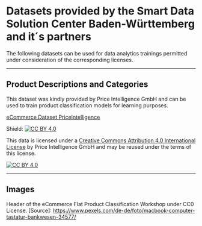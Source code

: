 # Datasets provided by the Smart Data Solution Center Baden-Württemberg and it´s partners

The following datasets can be used for data analytics trainings permitted under consideration of the corresponding licenses.

---

## Product Descriptions and Categories

This dataset was kindly provided by Price Intelligence GmbH and can be used to train product classification models for learning purposes.

[eCommerce Dataset PriceIntelligence](eCom_Produkte.rar)

Shield: [![CC BY 4.0][cc-by-shield]][cc-by]

This data is licensed under a
[Creative Commons Attribution 4.0 International License][cc-by] by Price Intelligence GmbH and may be reused under the terms of this license.

[![CC BY 4.0][cc-by-image]][cc-by]

[cc-by]: http://creativecommons.org/licenses/by/4.0/
[cc-by-image]: https://i.creativecommons.org/l/by/4.0/88x31.png
[cc-by-shield]: https://img.shields.io/badge/License-CC%20BY%204.0-lightgrey.svg

---

## Images

Header of the eCommerce Flat Product Classification Workshop under CC0 License. [Source]: https://www.pexels.com/de-de/foto/macbook-computer-tastatur-bankwesen-34577/

